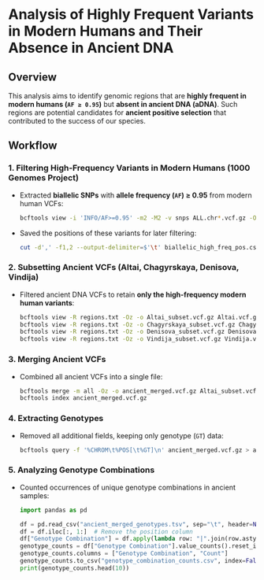 # Analysis of Highly Frequent Variants in Modern Humans and Their Absence in Ancient DNA

## **Overview**
This analysis aims to identify genomic regions that are **highly frequent in modern humans (`AF ≥ 0.95`)** but **absent in ancient DNA (aDNA)**. Such regions are potential candidates for **ancient positive selection** that contributed to the success of our species.

## **Workflow**

### **1. Filtering High-Frequency Variants in Modern Humans (1000 Genomes Project)**
- Extracted **biallelic SNPs** with **allele frequency (`AF`) ≥ 0.95** from modern human VCFs:
  ```bash
  bcftools view -i 'INFO/AF>=0.95' -m2 -M2 -v snps ALL.chr*.vcf.gz -Oz -o highFrequency/chr*_biallelic.vcf.gz
  ```
- Saved the positions of these variants for later filtering:
  ```bash
  cut -d',' -f1,2 --output-delimiter=$'\t' biallelic_high_freq_pos.csv > regions.txt
  ```

### **2. Subsetting Ancient VCFs (Altai, Chagyrskaya, Denisova, Vindija)**
- Filtered ancient DNA VCFs to retain **only the high-frequency modern human variants**:
  ```bash
  bcftools view -R regions.txt -Oz -o Altai_subset.vcf.gz Altai.vcf.gz
  bcftools view -R regions.txt -Oz -o Chagyrskaya_subset.vcf.gz Chagyrskaya.vcf.gz
  bcftools view -R regions.txt -Oz -o Denisova_subset.vcf.gz Denisova.vcf.gz
  bcftools view -R regions.txt -Oz -o Vindija_subset.vcf.gz Vindija.vcf.gz
  ```

### **3. Merging Ancient VCFs**
- Combined all ancient VCFs into a single file:
  ```bash
  bcftools merge -m all -Oz -o ancient_merged.vcf.gz Altai_subset.vcf.gz Chagyrskaya_subset.vcf.gz Denisova_subset.vcf.gz Vindija_subset.vcf.gz
  bcftools index ancient_merged.vcf.gz
  ```

### **4. Extracting Genotypes**
- Removed all additional fields, keeping only genotype (`GT`) data:
  ```bash
  bcftools query -f '%CHROM\t%POS[\t%GT]\n' ancient_merged.vcf.gz > ancient_merged_genotypes.tsv
  ```

### **5. Analyzing Genotype Combinations**
- Counted occurrences of unique genotype combinations in ancient samples:
  ```python
  import pandas as pd

  df = pd.read_csv("ancient_merged_genotypes.tsv", sep="\t", header=None)
  df = df.iloc[:, 1:]  # Remove the position column
  df["Genotype Combination"] = df.apply(lambda row: "|".join(row.astype(str)), axis=1)
  genotype_counts = df["Genotype Combination"].value_counts().reset_index()
  genotype_counts.columns = ["Genotype Combination", "Count"]
  genotype_counts.to_csv("genotype_combination_counts.csv", index=False)
  print(genotype_counts.head(10))
  ```
